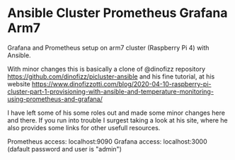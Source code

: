 
<h1>Ansible Cluster Prometheus Grafana Arm7</h1>

Grafana and Prometheus setup on arm7 cluster (Raspberry Pi 4) with Ansible.

With minor changes this is basically a clone of @dinofizz repository https://github.com/dinofizz/picluster-ansible and his fine tutorial, at his website https://www.dinofizzotti.com/blog/2020-04-10-raspberry-pi-cluster-part-1-provisioning-with-ansible-and-temperature-monitoring-using-prometheus-and-grafana/

I have left some of his some roles out and made some minor changes here and there. If you run into trouble I surgest taking a look at his site, where he also provides some links for other usefull resources.

Prometheus access: localhost:9090
Grafana access: localhost:3000 (dafault password and user is "admin")
